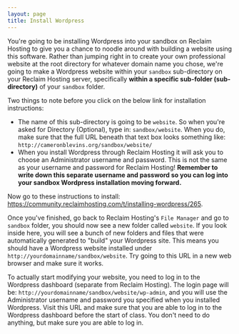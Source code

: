 ```yaml
---
layout: page
title: Install Wordpress
---
```


You're going to be installing Wordpress into your sandbox on Reclaim Hosting to give you a chance to noodle around with building a website using this software. Rather than jumping right in to create your own professional website at the root directory for whatever domain name you chose, we're going to make a Wordpress website within your `sandbox` sub-directory on your Reclaim Hosting server, specifically **within a specific sub-folder (sub-directory)** of your `sandbox` folder. 

Two things to note before you click on the below link for installation instructions: 

- The name of this sub-directory is going to be `website`. So when you're asked for Directory (Optional), type in: `sandbox/website`. When you do, make sure that the full URL beneath that text box looks something like: `http://cameronblevins.org/sandbox/website/`
- When you install Wordpress through Reclaim Hosting it will ask you to choose an Administrator username and password. This is not the same as your username and password for Reclaim Hosting! **Remember to write down this separate username and password so you can log into your sandbox Wordpress installation moving forward.** 

Now go to these instructions to install: <https://community.reclaimhosting.com/t/installing-wordpress/265>. 

Once you've finished, go back to Reclaim Hosting's `File Manager` and go to `sandbox` folder, you should now see a new folder called `website`. If you look inside here, you will see a bunch of new folders and files that were automatically generated to "build" your Wordpress site. This means you should have a Wordpress website installed under `http://yourdomainname/sandbox/website`. Try going to this URL in a new web browser and make sure it works.

To actually start modifying your website, you need to log in to the Wordpress dashboard (separate from Reclaim Hosting). The login page will be: `http://yourdomainname/sandbox/website/wp-admin`, and you will use the Administrator username and password you specified when you installed Wordpress. Visit this URL and make sure that you are able to log in to the Wordpress dashboard before the start of class. You don't need to do anything, but make sure you are able to log in. 